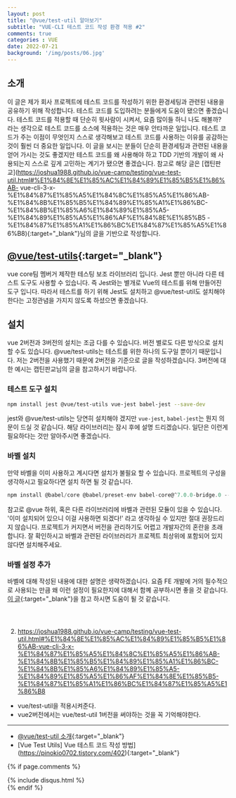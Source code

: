 ```yaml
---
layout: post
title: "@vue/test-util 알아보기"
subtitle: "VUE-CLI 테스트 코드 작성 환경 적용 #2"
comments: true
categories : VUE
date: 2022-07-21
background: '/img/posts/06.jpg'
---
```


## 소개
이 글은 제가 회사 프로젝트에 테스트 코드를 작성하기 위한 환경세팅과 관련된 내용을 공유하기 위해 작성합니다.
테스트 코드를 도입하려는 분들에게 도움이 됐으면 좋겠습니다.
테스트 코드를 적용할 때 단순히 윗사람이 시켜서, 요즘 많이들 하니 나도 해볼까? 라는 생각으로 테스트 코드를 소스에 적용하는 것은 매우 안타까운 일입니다.
테스트 코드가 주는 이점이 무엇인지 스스로 생각해보고 테스트 코드를 사용하는 이유를 공감하는 것이 훨씬 더 중요한 일입니다.
이 글을 보시는 분들이 단순히 환경세팅과 관련된 내용을 얻어 가시는 것도 좋겠지만 
테스트 코드를 왜 사용해야 하고 TDD 기반의 개발이 왜 사용되는지 스스로 깊게 고민하는 계기가 됐으면 좋겠습니다.
참고로 해당 글은 [캡틴판교](https://joshua1988.github.io/vue-camp/testing/vue-test-util.html#%E1%84%8E%E1%85%AC%E1%84%89%E1%85%B5%E1%86%AB-
vue-cli-3-x-%E1%84%87%E1%85%A5%E1%84%8C%E1%85%A5%E1%86%AB-%E1%84%8B%E1%85%B5%E1%84%89%E1%85%A1%E1%86%BC-%E1%84%8B%E1%85%A6%E1%84%89%E1%85%A5-%E1%84%89%E1%85%A5%E1%86%AF%E1%84%8E%E1%85%B5
-%E1%84%87%E1%85%A1%E1%86%BC%E1%84%87%E1%85%A5%E1%86%B8){:target="_blank"}님의 글을 기반으로 작성합니다.

## [@vue/test-utils](https://v1.test-utils.vuejs.org/){:target="_blank"}

vue core팀 멤버거 제작한 테스팅 보조 라이브러리 입니다. Jest 뿐만 아니라 다른 테스트 도구도 사용할 수 있습니다.
즉 Jest와는 별개로 Vue의 테스트를 위해 만들어진 도구 입니다.
따라서 테스트를 하기 위해 Jest도 설치하고 @vue/test-util도 설치해야 한다는 고정관념을 가지지 않도록 하셨으면 좋겠습니다.


## 설치 
vue 2버전과 3버전의 설치는 조금 다를 수 있습니다.
버전 별로도 다른 방식으로 설치할 수도 있습니다. @vue/test-utils는 테스트를 위한 하나의 도구일 뿐이기 때문입니다.
저는 2버전을 사용했기 때문에 2버전을 기준으로 글을 작성하겠습니다.
3버전에 대한 예시는 캡틴판교님의 글을 참고하시기 바랍니다.

### 테스트 도구 설치
```sh
npm install jest @vue/test-utils vue-jest babel-jest --save-dev
```
jest와 @vue/test-utils는 당연히 설치해야 겠지만 `vue-jest`, `babel-jest`는 뭔지 의문이 드실 것 같습니다.
해당 라이브러리는 잠시 후에 설명 드리겠습니다. 일단은 이런게 필요하다는 것만 알아주시면 좋겠습니다.

### 바벨 설치
만약 바벨을 이미 사용하고 계시다면 설치가 불필요 할 수 있습니다.
프로젝트의 구성을 생각하시고 필요하다면 설치 하면 될 것 같습니다.
```javascript
npm install @babel/core @babel/preset-env babel-core@^7.0.0-bridge.0 --save-dev
```
참고로 @vue 하위, 혹은 다른 라이브러리에 바벨과 관련된 모듈이 있을 수 있습니다.
'이미 설치되어 있으니 이걸 사용하면 되겠다!' 라고 생각하실 수 있지만 절대 권장드리지 않습니다.
프로젝트가 커지면서 버전을 관리하기도 어렵고 개발자간의 혼란을 초래 합니다.
잘 확인하시고 바벨과 관련된 라이브러리가 프로젝트 최상위에 포함되어 있지 않다면 설치해주세요.

### 바벨 설정 추가
바벨에 대해 작성된 내용에 대한 설명은 생략하겠습니다. 요즘 FE 개발에 거의 필수적으로 사용되는 만큼 왜 이런 설정이 필요한지에 대해서 함꼐 공부하시면 좋을 것 같습니다.
[이 글](https://velog.io/@pop8682/%EB%B2%88%EC%97%AD-%EC%99%9C-babel-preset%EC%9D%B4-%ED%95%84%EC%9A%94%ED%95%98%EA%B3%A0-%EC%99%9C-%ED%95%84%EC%9A%94%ED%95%9C%EA%B0%80-yhk03drm7q){:target="_blank"}을 참고 하시면 도움이 될 것 같습니다.
```json

```

```json
```

```javascript
```



2. https://joshua1988.github.io/vue-camp/testing/vue-test-util.html#%E1%84%8E%E1%85%AC%E1%84%89%E1%85%B5%E1%86%AB-vue-cli-3-x-%E1%84%87%E1%85%A5%E1%84%8C%E1%85%A5%E1%86%AB-%E1%84%8B%E1%85%B5%E1%84%89%E1%85%A1%E1%86%BC-%E1%84%8B%E1%85%A6%E1%84%89%E1%85%A5-%E1%84%89%E1%85%A5%E1%86%AF%E1%84%8E%E1%85%B5-%E1%84%87%E1%85%A1%E1%86%BC%E1%84%87%E1%85%A5%E1%86%B8
  - vue/test-util을 적용시켜준다.
  - vue2버전에서는 vue/test-util 1버전을 써야하는 것을 꼭 기억해야한다.



---
- [@vue/test-util 소개]([https://joshua1988.github.io/vue-camp/testing/jest-testing.html#jest-%E1%84%89%E1%85%A9%E1%84%80%E1%85%A2](https://joshua1988.github.io/vue-camp/testing/vue-test-util.html#%E1%84%8E%E1%85%AC%E1%84%89%E1%85%B5%E1%86%AB-vue-cli-3-x-%E1%84%87%E1%85%A5%E1%84%8C%E1%85%A5%E1%86%AB-%E1%84%8B%E1%85%B5%E1%84%89%E1%85%A1%E1%86%BC-%E1%84%8B%E1%85%A6%E1%84%89%E1%85%A5-%E1%84%89%E1%85%A5%E1%86%AF%E1%84%8E%E1%85%B5-%E1%84%87%E1%85%A1%E1%86%BC%E1%84%87%E1%85%A5%E1%86%B8)){:target="_blank"}
- [Vue Test Utils] Vue 테스트 코드 작성 방법](https://pinokio0702.tistory.com/402){:target="_blank"}

{% if page.comments %}
<div id="post-disqus" class="container">
{% include disqus.html %}
</div>
{% endif %}
